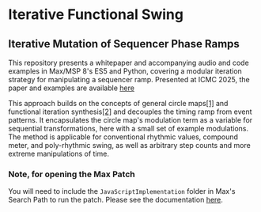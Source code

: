 # Iterative Functional Swing

## Iterative Mutation of Sequencer Phase Ramps

This repository presents a whitepaper and accompanying audio and code examples in Max/MSP 8's ES5 and Python, covering a modular iteration strategy for manipulating a sequencer ramp. Presented at ICMC 2025, the paper and examples are available [here](https://github.com/morganjenks/IterativeFunctionalSwing)

This approach builds on the concepts of general circle maps[[1]](https://link.springer.com/chapter/10.1007/978-3-030-70210-6_44) and functional iteration synthesis[[2]](https://direct.mit.edu/leon/article-abstract/34/3/249/44078/Iterated-Nonlinear-Functions-as-a-Sound-Generating?redirectedFrom=fulltext) and decouples the timing ramp from event patterns. It encapsulates the circle map's modulation term as a variable for sequential transformations, here with a small set of example modulations. The method is applicable for conventional rhythmic values, compound meter, and poly-rhythmic swing, as well as arbitrary step counts and more extreme manipulations of time. 

### Note, for opening the Max Patch

You will need to include the `JavaScriptImplementation` folder in Max's Search Path to run the patch. Please see the documentation [here](https://docs.cycling74.com/userguide/search_path/).
